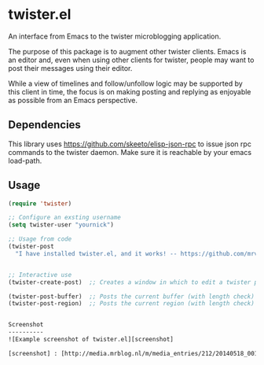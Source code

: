 twister.el
==========

An interface from Emacs to the twister microblogging application.

The purpose of this package is to augment other twister clients. Emacs
is an editor and, even when using other clients for twister, people
may want to post their messages using their editor.

While a view of timelines and follow/unfollow logic may be supported
by this client in time, the focus is on making posting and replying as
enjoyable as possible from an Emacs perspective.

Dependencies
------------

This library uses https://github.com/skeeto/elisp-json-rpc to issue
json rpc commands to the twister daemon. Make sure it is reachable by
your emacs load-path.


Usage
-----

```el
(require 'twister)

;; Configure an exsting username
(setq twister-user "yournick")

;; Usage from code
(twister-post
  "I have installed twister.el, and it works! -- https://github.com/mrvdb/twister.el  #emacs #twister")


;; Interactive use
(twister-create-post)  ;; Creates a window in which to edit a twister post C-c C-c posts it

(twister-post-buffer)  ;; Posts the current buffer (with length check) to twister
(twister-post-region)  ;; Posts the current region (with length check) to twister


Screenshot
----------
![Example screenshot of twister.el][screenshot]

[screenshot] : [http://media.mrblog.nl/m/media_entries/212/20140518_0010.png] "Example screenshot"
